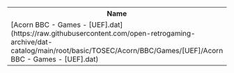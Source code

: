 <table>
<tr><th>Name</th><th>Size</th></tr>
<tr><td>
[Acorn BBC - Games - [UEF].dat](https://raw.githubusercontent.com/open-retrogaming-archive/dat-catalog/main/root/basic/TOSEC/Acorn/BBC/Games/[UEF]/Acorn BBC - Games - [UEF].dat)
</td><td>24896</td></tr>
</table>
